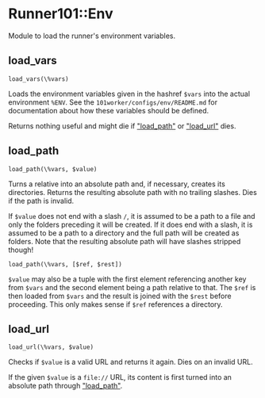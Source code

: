 # Runner101::Env

Module to load the runner's environment variables.

## load\_vars

    load_vars(\%vars)

Loads the environment variables given in the hashref `$vars` into the actual
environment `%ENV`. See the `101worker/configs/env/README.md` for
documentation about how these variables should be defined.

Returns nothing useful and might die if ["load\_path"](#load_path) or ["load\_url"](#load_url) dies.

## load\_path

    load_path(\%vars, $value)

Turns a relative into an absolute path and, if necessary, creates its
directories. Returns the resulting absolute path with no trailing slashes.
Dies if the path is invalid.

If `$value` does not end with a slash `/`, it is assumed to be a path to a
file and only the folders preceding it will be created. If it does end with a
slash, it is assumed to be a path to a directory and the full path will be
created as folders. Note that the resulting absolute path will have slashes
stripped though!

    load_path(\%vars, [$ref, $rest])

`$value` may also be a tuple with the first element referencing another key
from `$vars` and the second element being a path relative to that. The `$ref`
is then loaded from `$vars` and the result is joined with the `$rest` before
proceeding. This only makes sense if `$ref` references a directory.

## load\_url

    load_url(\%vars, $value)

Checks if `$value` is a valid URL and returns it again. Dies on an invalid URL.

If the given `$value` is a `file://` URL, its content is first turned into an
absolute path through ["load\_path"](#load_path).
